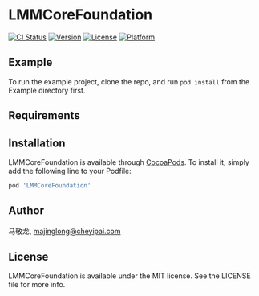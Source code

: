 # LMMCoreFoundation

[![CI Status](https://img.shields.io/travis/马敬龙/LMMCoreFoundation.svg?style=flat)](https://travis-ci.org/马敬龙/LMMCoreFoundation)
[![Version](https://img.shields.io/cocoapods/v/LMMCoreFoundation.svg?style=flat)](https://cocoapods.org/pods/LMMCoreFoundation)
[![License](https://img.shields.io/cocoapods/l/LMMCoreFoundation.svg?style=flat)](https://cocoapods.org/pods/LMMCoreFoundation)
[![Platform](https://img.shields.io/cocoapods/p/LMMCoreFoundation.svg?style=flat)](https://cocoapods.org/pods/LMMCoreFoundation)

## Example

To run the example project, clone the repo, and run `pod install` from the Example directory first.

## Requirements

## Installation

LMMCoreFoundation is available through [CocoaPods](https://cocoapods.org). To install
it, simply add the following line to your Podfile:

```ruby
pod 'LMMCoreFoundation'
```

## Author

马敬龙, majinglong@cheyipai.com

## License

LMMCoreFoundation is available under the MIT license. See the LICENSE file for more info.
